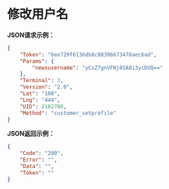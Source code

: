# 修改用户名
**JSON请求示例：**
```json
{
    "Token": "6ee729f6136db8c88306673478aec6ad",
    "Params": {
        "newsusername": "yCsZ7gnVFNj8SA8i3ycDVQ=="
    },
    "Terminal": 3,
    "Version": "2.0",
    "Lat": "100",
    "Lng": "444",
    "UID": 2182708,
    "Method": "customer_setprofile"
}
```

**JSON返回示例：**
```json
{
    "Code": "200",
    "Error": "",
    "Data": "",
    "Token": ""
}
```